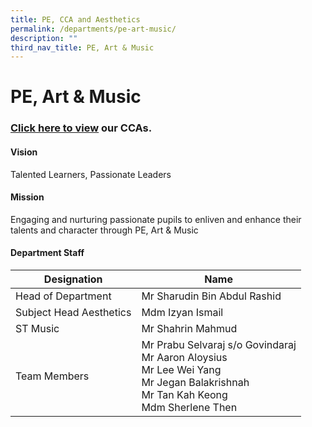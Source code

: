 ```yaml
---
title: PE, CCA and Aesthetics
permalink: /departments/pe-art-music/
description: ""
third_nav_title: PE, Art & Music
---
```

# PE, Art &amp; Music

### [Click here to view](/cca/art-expression-club/) our CCAs.


#### Vision

Talented Learners, Passionate Leaders

#### Mission

Engaging and nurturing passionate pupils to enliven and enhance their talents and character through PE, Art &amp; Music


#### Department Staff

|        Designation        |                                                                                     Name                                                                                    |
|-------------------------|---------------------------------------------------------------------------------------------------------------------------------------------------------------------------|
| Head of Department        | Mr Sharudin Bin Abdul Rashid                                                                                                                                                |
| Subject Head Aesthetics  | Mdm Izyan Ismail                                                                                                                                                            |
| ST Music                  | Mr Shahrin Mahmud                                                                                                                                                           |
| Team Members  | Mr Prabu Selvaraj s/o Govindaraj<br>Mr Aaron Aloysius<br>Mr Lee Wei Yang<br>Mr Jegan Balakrishnah<br>Mr Tan Kah Keong<br>Mdm Sherlene Then |